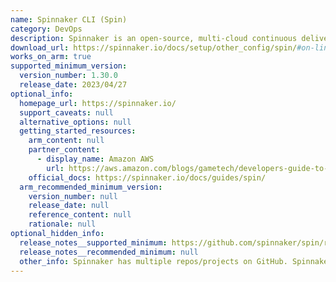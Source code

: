 ```yaml
---
name: Spinnaker CLI (Spin)
category: DevOps
description: Spinnaker is an open-source, multi-cloud continuous delivery platform. It helps the user release software changes with high velocity and confidence. Spin CLI is used to manage applications and pipelines.
download_url: https://spinnaker.io/docs/setup/other_config/spin/#on-linux
works_on_arm: true
supported_minimum_version:
  version_number: 1.30.0
  release_date: 2023/04/27
optional_info:
  homepage_url: https://spinnaker.io/
  support_caveats: null
  alternative_options: null
  getting_started_resources:
    arm_content: null
    partner_content:
      - display_name: Amazon AWS
        url: https://aws.amazon.com/blogs/gametech/developers-guide-to-operate-game-servers-on-kubernetes-part-2/
    official_docs: https://spinnaker.io/docs/guides/spin/
  arm_recommended_minimum_version:
    version_number: null
    release_date: null
    reference_content: null
    rationale: null
optional_hidden_info:
  release_notes__supported_minimum: https://github.com/spinnaker/spin/releases/tag/v1.30.0
  release_notes__recommended_minimum: null
  other_info: Spinnaker has multiple repos/projects on GitHub. Spinnaker CLI (Spin) is available for Linux/ARM64 from version 1.30.0 after [this](https://github.com/spinnaker/spin/pull/353) PR got merged.
---
```

